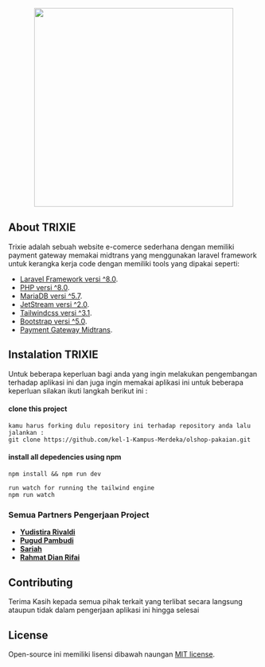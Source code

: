 <p align="center"><a href="https://trixiefashionstore.masuk.id" target="_blank"><img src="https://trixiefashionstore.masuk.id/landing/img/logo.png" width="400"></a></p>

## About TRIXIE

Trixie adalah sebuah website e-comerce sederhana dengan memiliki payment gateway memakai midtrans yang menggunakan laravel framework untuk kerangka kerja code dengan memiliki tools yang dipakai seperti:

- [Laravel Framework versi ^8.0](https://laravel.com/).
- [PHP versi ^8.0](https://www.php.net/).
- [MariaDB versi ^5.7](https://mariadb.org/).
- [JetStream versi ^2.0](https://jetstream.laravel.com/2.x/introduction.html).
- [Tailwindcss versi ^3.1](hhttps://tailwindcss.com/).
- [Bootstrap versi ^5.0](https://getbootstrap.com/).
- [Payment Gateway Midtrans](https://midtrans.com).


## Instalation TRIXIE

Untuk beberapa keperluan bagi anda yang ingin melakukan pengembangan terhadap aplikasi ini dan juga ingin memakai aplikasi ini untuk beberapa keperluan silakan ikuti langkah berikut ini :

#### clone this project
```
kamu harus forking dulu repository ini terhadap repository anda lalu jalankan :
git clone https://github.com/kel-1-Kampus-Merdeka/olshop-pakaian.git
```

#### install all depedencies using npm
```
npm install && npm run dev

run watch for running the tailwind engine 
npm run watch 
```

### Semua Partners Pengerjaan Project

- **[Yudistira Rivaldi](https://www.linkedin.com/in/yudistira-rivaldi-141819212)**
- **[Pugud Pambudi](https://www.linkedin.com/in/pugud-pambudi-b30171231/)**
- **[Sariah](https://www.linkedin.com/in/sariah-605174229)**
- **[Rahmat Dian Rifai]()**

## Contributing

Terima Kasih kepada semua pihak terkait yang terlibat secara langsung ataupun tidak dalam pengerjaan aplikasi ini hingga selesai

## License

Open-source ini memiliki lisensi dibawah naungan [MIT license](https://opensource.org/licenses/MIT).
